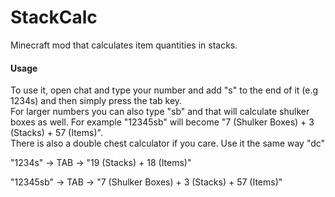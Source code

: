 # StackCalc
Minecraft mod that calculates item quantities in stacks.

#### Usage
To use it, open chat and type your number and add "s" to the end of it (e.g 1234s) and then simply press the tab key.\
For larger numbers you can also type "sb" and that will calculate shulker boxes as well. For example "12345sb" will become "7 (Shulker Boxes) + 3 (Stacks) + 57 (Items)".\
There is also a double chest calculator if you care. Use it the same way "dc"

"1234s" -> TAB -> "19 (Stacks) + 18 (Items)"

"12345sb" -> TAB -> "7 (Shulker Boxes) + 3 (Stacks) + 57 (Items)"
